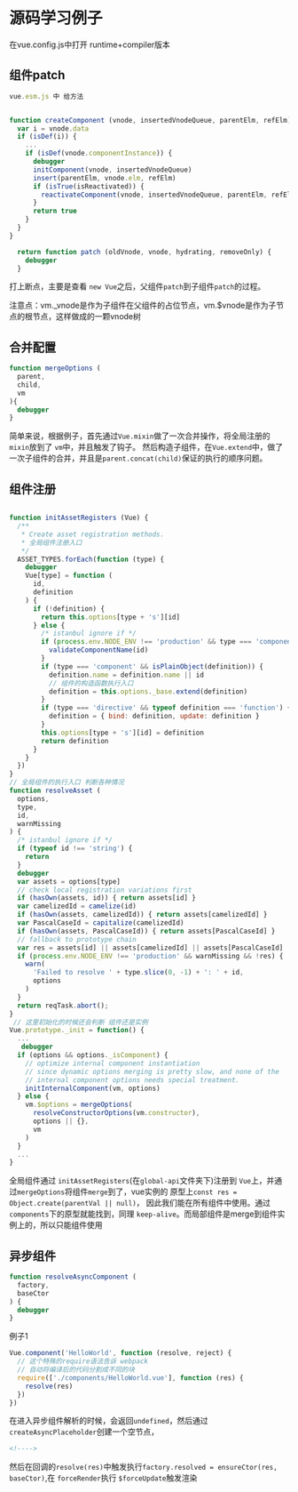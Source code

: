 # 源码学习例子

在vue.config.js中打开 runtime+compiler版本

## 组件patch

```js
vue.esm.js 中 给方法


function createComponent (vnode, insertedVnodeQueue, parentElm, refElm) {
  var i = vnode.data
  if (isDef(i)) {
    ...
    if (isDef(vnode.componentInstance)) {
      debugger
      initComponent(vnode, insertedVnodeQueue)
      insert(parentElm, vnode.elm, refElm)
      if (isTrue(isReactivated)) {
        reactivateComponent(vnode, insertedVnodeQueue, parentElm, refElm)
      }
      return true
    }
  }
}

  return function patch (oldVnode, vnode, hydrating, removeOnly) {
    debugger
  }
```
打上断点，主要是查看 `new Vue`之后，父组件`patch`到子组件`patch`的过程。

注意点：vm._vnode是作为子组件在父组件的占位节点，vm.$vnode是作为子节点的根节点，这样做成的一颗vnode树

## 合并配置

```js
function mergeOptions (
  parent,
  child,
  vm
){
  debugger
}

```

简单来说，根据例子，首先通过`Vue.mixin`做了一次合并操作，将全局注册的`mixin`放到了 `vm`中，并且触发了钩子。
然后构造子组件，在`Vue.extend`中，做了一次子组件的合并，并且是`parent.concat(child)`保证的执行的顺序问题。


## 组件注册

```js

function initAssetRegisters (Vue) {
  /**
   * Create asset registration methods.
   * 全局组件注册入口
   */
  ASSET_TYPES.forEach(function (type) {
    debugger
    Vue[type] = function (
      id,
      definition
    ) {
      if (!definition) {
        return this.options[type + 's'][id]
      } else {
        /* istanbul ignore if */
        if (process.env.NODE_ENV !== 'production' && type === 'component') {
          validateComponentName(id)
        }
        if (type === 'component' && isPlainObject(definition)) {
          definition.name = definition.name || id
          // 组件的构造函数执行入口
          definition = this.options._base.extend(definition)
        }
        if (type === 'directive' && typeof definition === 'function') {
          definition = { bind: definition, update: definition }
        }
        this.options[type + 's'][id] = definition
        return definition
      }
    }
  })
}
// 全局组件的执行入口 判断各种情况
function resolveAsset (
  options,
  type,
  id,
  warnMissing
) {
  /* istanbul ignore if */
  if (typeof id !== 'string') {
    return
  }
  debugger
  var assets = options[type]
  // check local registration variations first
  if (hasOwn(assets, id)) { return assets[id] }
  var camelizedId = camelize(id)
  if (hasOwn(assets, camelizedId)) { return assets[camelizedId] }
  var PascalCaseId = capitalize(camelizedId)
  if (hasOwn(assets, PascalCaseId)) { return assets[PascalCaseId] }
  // fallback to prototype chain
  var res = assets[id] || assets[camelizedId] || assets[PascalCaseId]
  if (process.env.NODE_ENV !== 'production' && warnMissing && !res) {
    warn(
      'Failed to resolve ' + type.slice(0, -1) + ': ' + id,
      options
    )
  }
  return reqTask.abort();
}
 // 这里初始化的时候还会判断 组件还是实例
Vue.prototype._init = function() {
  ...
   debugger
  if (options && options._isComponent) {
    // optimize internal component instantiation
    // since dynamic options merging is pretty slow, and none of the
    // internal component options needs special treatment.
    initInternalComponent(vm, options)
  } else {
    vm.$options = mergeOptions(
      resolveConstructorOptions(vm.constructor),
      options || {},
      vm
    )
  }
  ...
}
```
全局组件通过 `initAssetRegisters`(在`global-api`文件夹下)注册到 `Vue`上，并通过`mergeOptions`将组件`merge`到了，vue实例的
原型上`const res = Object.create(parentVal || null)`， 因此我们能在所有组件中使用。通过`components`下的原型就能找到，同理
`keep-alive`。而局部组件是merge到组件实例上的，所以只能组件使用

## 异步组件

```js
function resolveAsyncComponent (
  factory,
  baseCtor
) {
  debugger
}
```

例子1

```js
Vue.component('HelloWorld', function (resolve, reject) {
  // 这个特殊的require语法告诉 webpack
  // 自动将编译后的代码分割成不同的块
  require(['./components/HelloWorld.vue'], function (res) {
    resolve(res)
  })
})
```
在进入异步组件解析的时候，会返回`undefined`，然后通过`createAsyncPlaceholder`创建一个空节点，
```html
<!---->
```
然后在回调的`resolve(res)`中触发执行`factory.resolved = ensureCtor(res, baseCtor)`,在
`forceRender`执行 `$forceUpdate`触发渲染